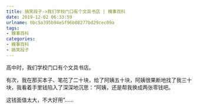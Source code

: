 ```yaml
---
title: 搞笑段子->我们学校门口有个文具书店 | 糗事百科
date: 2019-12-02 06:33:59
urlname: 0bc5a395b94e5f96b08277bd29cec09a
tags: 
- 糗事百科
categories:
- 糗事百科
- 搞笑段子
---
```

高中时，我们学校门口有个文具书店。

有次，我在那买本子、笔花了二十块，给了阿姨五十块，阿姨很果断地找了我三十块，我看着手里钱陷入了深深地沉思：“阿姨，还是帮我换成两张零钱吧。

这钱面值太大，不大好用”……


